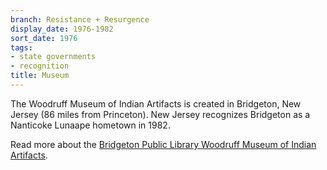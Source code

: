 ```yaml
---
branch: Resistance + Resurgence
display_date: 1976-1982
sort_date: 1976
tags:
- state governments
- recognition
title: Museum
---
```


The Woodruff Museum of Indian Artifacts is created in Bridgeton, New Jersey (86 miles from Princeton). New Jersey recognizes Bridgeton as a Nanticoke Lunaape hometown in 1982.

Read more about the [Bridgeton Public Library Woodruff Museum of Indian Artifacts](https://bridgetonlibrary.org/museum-2/). 
